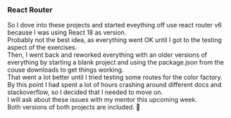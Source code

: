 ### React Router

So I dove into these projects and started eveything off use react router v6 because I was using React 18 as version.  
Probably not the best idea, as everything went OK until I got to the testing aspect of the exercises.  
Then, I went back and reworked everything with an older versions of everything by starting a blank project and using the package.json from the couse downloads to get things working.  
That went a lot better until I tried testing some routes for the color factory.  
By this point I had spent a lot of hours crashing around different docs and stackoverflow, so I decided that I needed to move on.  
I will ask about these issues with my mentor this upcoming week.  
Both versions of both projects are included.
🤟